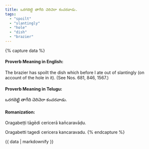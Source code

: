 ```yaml
---
title: ఒరగబెట్టి తాగేది చెరిచెరా కంచరవాడు.
tags:
  - "spoilt"
  - "slantingly"
  - "hole"
  - "dish"
  - "brazier"
---
```


{% capture data %}
#### Proverb Meaning in English:
The brazier has spoilt the dish which before I ate out of slantingly (on account of the hole in it).
(See Nos. 681, 846, 1567.)

#### Proverb Meaning in Telugu:
ఒరగబెట్టి తాగేది చెరిచెరా కంచరవాడు.

#### Romanization:
Oragabeṭṭi tāgēdi cericerā kan̄caravāḍu.

Oragabetti tagedi cericera kancaravadu.
{% endcapture %}

{{ data | markdownify }}

